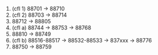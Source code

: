 1.  (cfl 1) 88701 -> 88710 
2. (cfl 2) 88703 -> 88714
3. 88712 -> 88805
4. (cfl a) 88744 -> 88753  -> 88768
5. 88810 -> 88749
6. (cfl b)  88516-88517 -> 88532-88533 -> 837xxx -> 88776
7.  88750 -> 88759
